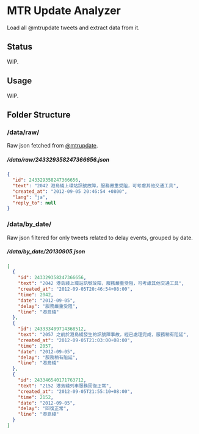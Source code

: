 # MTR Update Analyzer

Load all @mtrupdate tweets and extract data from it.

## Status

WIP.

## Usage

WIP.

## Folder Structure

### /data/raw/

Raw json fetched from [@mtrupdate](https://twitter.com/mtrupdate).

##### /data/raw/243329358247366656.json
```json
{
  "id": 243329358247366656,
  "text": "2042 港島綫上環站訊號故障，服務嚴重受阻，可考慮其他交通工具",
  "created_at": "2012-09-05 20:46:54 +0800",
  "lang": "ja",
  "reply_to": null
}
```

### /data/by_date/

Raw json filtered for only tweets related to delay events, grouped by date.

##### /data/by_date/20130905.json
```json
[
  {
    "id": 243329358247366656,
    "text": "2042 港島綫上環站訊號故障，服務嚴重受阻，可考慮其他交通工具",
    "created_at": "2012-09-05T20:46:54+08:00",
    "time": 2042,
    "date": "2012-09-05",
    "delay": "服務嚴重受阻",
    "line": "港島綫"
  },
  {
    "id": 243333409714368512,
    "text": "2057 之前於港島綫發生的訊號障事故，經已處理完成，服務稍有阻延",
    "created_at": "2012-09-05T21:03:00+08:00",
    "time": 2057,
    "date": "2012-09-05",
    "delay": "服務稍有阻延",
    "line": "港島綫"
  },
  {
    "id": 243346540171763712,
    "text": "2152 港島綫列車服務回復正常",
    "created_at": "2012-09-05T21:55:10+08:00",
    "time": 2152,
    "date": "2012-09-05",
    "delay": "回復正常",
    "line": "港島綫"
  }
]
```